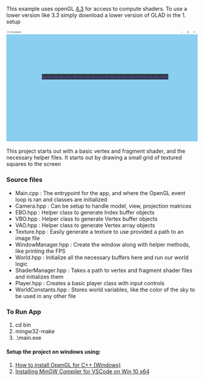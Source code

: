 This example uses openGL [4.3](https://www.khronos.org/opengl/wiki/History_of_OpenGL#OpenGL_4.3_(2012)) for access to compute shaders. To use a lower version like 3.3 simply download a lower version of GLAD in the 1. setup

![alt text](example.png "Example Output")

This project starts out with a basic vertex and fragment shader, and the necessary helper files. It starts out by drawing a small grid of textured squares to the screen

### Source files
- Main.cpp : The entrypoint for the app, and where the OpenGL event loop is ran and classes are initialized
- Camera.hpp : Can be setup to handle model, view, projection matrices
- EBO.hpp : Helper class to generate Index buffer objects
- VBO.hpp : Helper class to generate Vertex buffer objects
- VAO.hpp : Helper class to generate Vertex array objects
- Texture.hpp : Easily generate a texture to use provided a path to an image file
- WindowManager.hpp : Create the window along with helper methods, like printing the FPS
- World.hpp : Initialize all the necessary buffers here and run our world logic
- ShaderManager.hpp : Takes a path to vertex and fragment shader files and initializes them
- Player.hpp : Creates a basic player class with input controls
- WorldConstants.hpp : Stores world variables, like the color of the sky to be used in any other file

### To Run App
1. cd bin
2. mingw32-make
3. .\main.exe

#### Setup the project on windows using:
1. [How to install OpenGL for C++ (Windows)](https://www.youtube.com/watch?v=hRInLNR9iRg)
2. [Installing MinGW Compiler for VSCode on Win 10 x64](https://www.youtube.com/watch?v=oQHdm6TpLsU)



